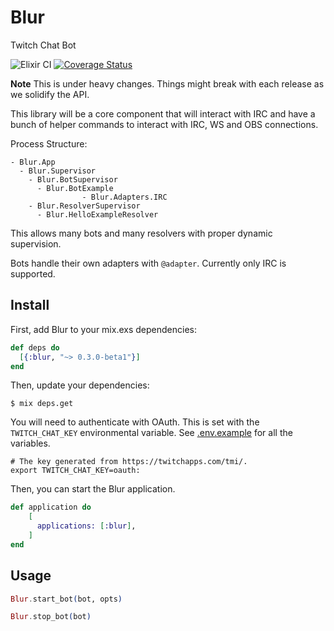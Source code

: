 # Blur

Twitch Chat Bot

![Elixir CI](https://github.com/rockerBOO/blur/workflows/Elixir%20CI/badge.svg)
[![Coverage Status](https://coveralls.io/repos/github/rockerBOO/blur/badge.svg)](https://coveralls.io/github/rockerBOO/blur)

**Note** This is under heavy changes. Things might break with each release as we solidify the API.

This library will be a core component that will interact with IRC and have a bunch of helper commands to interact with IRC, WS and OBS connections.

Process Structure:

```
- Blur.App
  - Blur.Supervisor
    - Blur.BotSupervisor
      - Blur.BotExample
				- Blur.Adapters.IRC
    - Blur.ResolverSupervisor
      - Blur.HelloExampleResolver
```

This allows many bots and many resolvers with proper dynamic supervision.

Bots handle their own adapters with `@adapter`. Currently only IRC is supported.

## Install

First, add Blur to your mix.exs dependencies:

```elixir
def deps do
  [{:blur, "~> 0.3.0-beta1"}]
end
```

Then, update your dependencies:

```sh-session
$ mix deps.get
```

You will need to authenticate with OAuth. This is set with the `TWITCH_CHAT_KEY` environmental variable. See [.env.example](.env.example) for all the variables.

```sh-script
# The key generated from https://twitchapps.com/tmi/.
export TWITCH_CHAT_KEY=oauth:
```

Then, you can start the Blur application.

```elixir
def application do
    [
      applications: [:blur],
    ]
end
```

## Usage

```elixir
Blur.start_bot(bot, opts)

Blur.stop_bot(bot)
```
